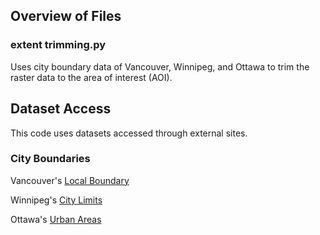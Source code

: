 ## **Overview of Files**
### **extent trimming.py**
Uses city boundary data of Vancouver, Winnipeg, and Ottawa to trim the raster data to the area of interest (AOI).


## **Dataset Access**
This code uses datasets accessed through external sites.

### **City Boundaries**
Vancouver's [Local Boundary](https://opendata.vancouver.ca/explore/dataset/local-area-boundary/information/?disjunctive.name&location=13,49.24416,-123.14112&basemap=jawg.streets)

Winnipeg's [City Limits](https://data.winnipeg.ca/City-Planning/City-Limit/2nyq-f444/about_data)

Ottawa's [Urban Areas](https://open.ottawa.ca/datasets/8cdb5b8e38194bdeb9dc75ac4c15c8f0_13/explore?location=45.372942%2C-75.700400%2C2.32)

